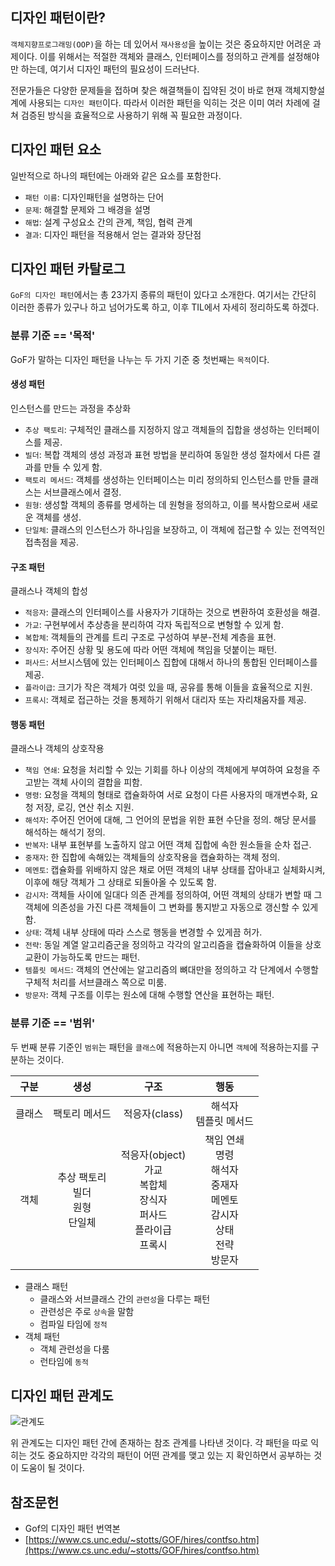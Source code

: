 디자인 패턴이란?
---

`객체지향프로그래밍(OOP)`을 하는 데 있어서 `재사용성`을 높이는 것은 중요하지만 어려운 과제이다. 이를 위해서는 적절한 객체와 클래스, 인터페이스를 정의하고 관계를 설정해야만 하는데, 여기서 디자인 패턴의 필요성이 드러난다. 

전문가들은 다양한 문제들을 접하며 찾은 해결책들이 집약된 것이 바로 현재 객체지향설계에 사용되는 `디자인 패턴`이다. 따라서 이러한 패턴을 익히는 것은 이미 여러 차례에 걸쳐 검증된 방식을 효율적으로 사용하기 위해 꼭 필요한 과정이다.

디자인 패턴 요소
---

일반적으로 하나의 패턴에는 아래와 같은 요소를 포함한다.

- `패턴 이름`: 디자인패턴을 설명하는 단어
- `문제`: 해결할 문제와 그 배경을 설명
- `해법`: 설계 구성요소 간의 관계, 책임, 협력 관계
- `결과`: 디자인 패턴을 적용해서 얻는 결과와 장단점

디자인 패턴 카탈로그
---

`GoF의 디자인 패턴`에서는 총 23가지 종류의 패턴이 있다고 소개한다. 여기서는 간단히 이러한 종류가 있구나 하고 넘어가도록 하고, 이후 TIL에서 자세히 정리하도록 하겠다.

### 분류 기준 == '목적'

GoF가 말하는 디자인 패턴을 나누는 두 가지 기준 중 첫번째는 `목적`이다.

#### 생성 패턴

인스턴스를 만드는 과정을 추상화

- `추상 팩토리`: 구체적인 클래스를 지정하지 않고 객체들의 집합을 생성하는 인터페이스를 제공.
- `빌더`: 복합 객체의 생성 과정과 표현 방법을 분리하여 동일한 생성 절차에서 다른 결과를 만들 수 있게 함.
- `팩토리 메서드`: 객체를 생성하는 인터페이스는 미리 정의하되 인스턴스를 만들 클래스는 서브클래스에서 결정.
- `원형`: 생성할 객체의 종류를 명세하는 데 원형을 정의하고, 이를 복사함으로써 새로운 객체를 생성.
- `단일체`: 클래스의 인스턴스가 하나임을 보장하고, 이 객체에 접근할 수 있는 전역적인 접촉점을 제공.

#### 구조 패턴

클래스나 객체의 합성

- `적응자`: 클래스의 인터페이스를 사용자가 기대하는 것으로 변환하여 호환성을 해결.
- `가교`: 구현부에서 추상층을 분리하여 각자 독립적으로 변형할 수 있게 함.
- `복합체`: 객체들의 관계를 트리 구조로 구성하여 부분-전체 계층을 표현.
- `장식자`: 주어진 상황 및 용도에 따라 어떤 객체에 책임을 덧붙이는 패턴.
- `퍼사드`: 서브시스템에 있는 인터페이스 집합에 대해서 하나의 통합된 인터페이스를 제공.
- `플라이급`: 크기가 작은 객체가 여럿 있을 때, 공유를 통해 이들을 효율적으로 지원.
- `프록시`: 객체로 접근하는 것을 통제하기 위해서 대리자 또는 자리채움자를 제공.

#### 행동 패턴

클래스나 객체의 상호작용

- `책임 연쇄`: 요청을 처리할 수 있는 기회를 하나 이상의 객체에게 부여하여 요청을 주고받는 객체 사이의 결합을 피함.
- `명령`: 요청을 객체의 형태로 캡슐화하여 서로 요청이 다른 사용자의 매개변수화, 요청 저장, 로깅, 연산 취소 지원.
- `해석자`: 주어진 언어에 대해, 그 언어의 문법을 위한 표현 수단을 정의. 해당 문서를 해석하는 해석기 정의.
- `반복자`: 내부 표현부를 노출하지 않고 어떤 객체 집합에 속한 원소들을 순차 접근.
- `중재자`: 한 집합에 속해있는 객체들의 상호작용을 캡슐화하는 객체 정의.
- `메멘토`: 캡슐화를 위배하지 않은 채로 어떤 객체의 내부 상태를 잡아내고 실체화시켜, 이후에 해당 객체가 그 상태로 되돌아올 수 있도록 함.
- `감시자`: 객체들 사이에 일대다 의존 관계를 정의하여, 어떤 객체의 상태가 변할 때 그 객체에 의존성을 가진 다른 객체들이 그 변화를 통지받고 자동으로 갱신할 수 있게 함.
- `상태`: 객체 내부 상태에 따라 스스로 행동을 변경할 수 있게끔 허가.
- `전략`: 동일 계열 알고리즘군을 정의하고 각각의 알고리즘을 캡슐화하여 이들을 상호 교환이 가능하도록 만드는 패턴.
- `템플릿 메서드`: 객체의 연산에는 알고리즘의 뼈대만을 정의하고 각 단계에서 수행할 구체적 처리를 서브클래스 쪽으로 미룸.
- `방문자`: 객체 구조를 이루는 원소에 대해 수행할 연산을 표현하는 패턴.

### 분류 기준 == '범위'

두 번째 분류 기준인 `범위`는 패턴을 `클래스`에 적용하는지 아니면 `객체`에 적용하는지를 구분하는 것이다.

|구분|생성|구조|행동|
|:--:|:--:|:--:|:--:|
|클래스|팩토리 메서드|적응자(class)|해석자<br>템플릿 메서드|
|객체|추상 팩토리<br>빌더<br>원형<br>단일체|적응자(object)<br>가교<br>복합체<br>장식자<br>퍼사드<br>플라이급<br>프록시|책임 연쇄<br>명령<br>해석자<br>중재자<br>메멘토<br>감시자<br>상태<br>전략<br>방문자|

- 클래스 패턴
  - 클래스와 서브클래스 간의 `관련성`을 다루는 패턴
  - 관련성은 주로 `상속`을 말함
  - 컴파일 타임에 `정적`
- 객체 패턴
  - 객체 관련성을 다룸
  - 런타임에 `동적`
  
디자인 패턴 관계도
---

![관계도](https://www.cs.unc.edu/~stotts/GOF/hires/Pictures/bigmap.gif)

위 관계도는 디자인 패턴 간에 존재하는 참조 관계를 나타낸 것이다. 각 패턴을 따로 익히는 것도 중요하지만 각각의 패턴이 어떤 관계를 맺고 있는 지 확인하면서 공부하는 것이 도움이 될 것이다.

참조문헌
---

- Gof의 디자인 패턴 번역본
- [https://www.cs.unc.edu/~stotts/GOF/hires/contfso.htm](https://www.cs.unc.edu/~stotts/GOF/hires/contfso.htm)